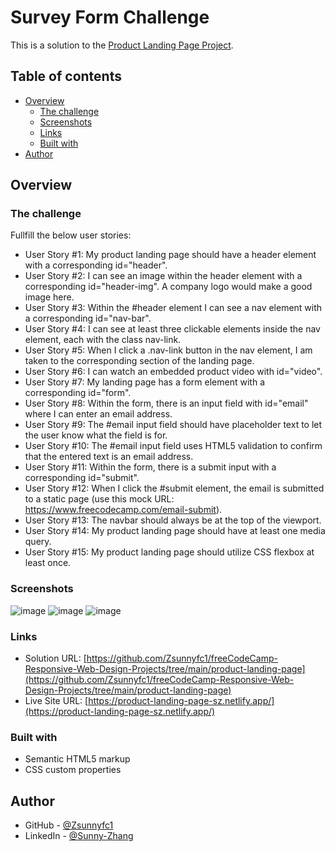 # Survey Form Challenge

This is a solution to the [Product Landing Page Project](https://www.freecodecamp.org/learn/responsive-web-design/responsive-web-design-projects/build-a-survey-form).

## Table of contents

- [Overview](#overview)
  - [The challenge](#the-challenge)
  - [Screenshots](#Screenshots)
  - [Links](#links)
  - [Built with](#built-with)
- [Author](#author)

## Overview

### The challenge

Fullfill the below user stories:

- User Story #1: My product landing page should have a header element with a corresponding id="header".
- User Story #2: I can see an image within the header element with a corresponding id="header-img". A company logo would make a good image here.
- User Story #3: Within the #header element I can see a nav element with a corresponding id="nav-bar".
- User Story #4: I can see at least three clickable elements inside the nav element, each with the class nav-link.
- User Story #5: When I click a .nav-link button in the nav element, I am taken to the corresponding section of the landing page.
- User Story #6: I can watch an embedded product video with id="video".
- User Story #7: My landing page has a form element with a corresponding id="form".
- User Story #8: Within the form, there is an input field with id="email" where I can enter an email address.
- User Story #9: The #email input field should have placeholder text to let the user know what the field is for.
- User Story #10: The #email input field uses HTML5 validation to confirm that the entered text is an email address.
- User Story #11: Within the form, there is a submit input with a corresponding id="submit".
- User Story #12: When I click the #submit element, the email is submitted to a static page (use this mock URL: https://www.freecodecamp.com/email-submit).
- User Story #13: The navbar should always be at the top of the viewport.
- User Story #14: My product landing page should have at least one media query.
- User Story #15: My product landing page should utilize CSS flexbox at least once.


### Screenshots

![image](https://user-images.githubusercontent.com/79604811/148329947-1e961c67-c615-4ddc-aeb5-6039ad7fe74e.png)
![image](https://user-images.githubusercontent.com/79604811/148330005-c66241b8-7070-4cb3-92f6-3309c4f62269.png)
![image](https://user-images.githubusercontent.com/79604811/148330050-1e69227c-25a3-4ceb-9785-39f2ebe2fbd7.png)


### Links

- Solution URL: [https://github.com/Zsunnyfc1/freeCodeCamp-Responsive-Web-Design-Projects/tree/main/product-landing-page](https://github.com/Zsunnyfc1/freeCodeCamp-Responsive-Web-Design-Projects/tree/main/product-landing-page)
- Live Site URL: [https://product-landing-page-sz.netlify.app/](https://product-landing-page-sz.netlify.app/) 


### Built with

- Semantic HTML5 markup
- CSS custom properties

## Author

- GitHub - [@Zsunnyfc1](https://github.com/Zsunnyfc1)
- LinkedIn - [@Sunny-Zhang](https://www.linkedin.com/in/sunny-zhang-3a773214b/)

